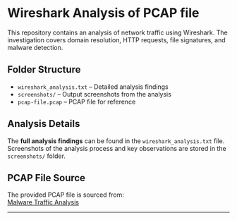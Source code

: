 
#  Wireshark Analysis of PCAP file

This repository contains an analysis of network traffic using Wireshark. The investigation covers domain resolution, HTTP requests, file signatures, and malware detection.

## Folder Structure

- `wireshark_analysis.txt` – Detailed analysis findings  
- `screenshots/` – Output screenshots from the analysis  
- `pcap-file.pcap` – PCAP file for reference  

## Analysis Details

The **full analysis findings** can be found in the `wireshark_analysis.txt` file. Screenshots of the analysis process and key observations are stored in the `screenshots/` folder.

## PCAP File Source

The provided PCAP file is sourced from:  
  [Malware Traffic Analysis](https://www.malware-traffic-analysis.net/)  

---

